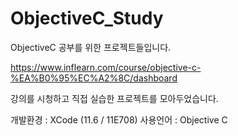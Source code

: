 # ObjectiveC_Study
ObjectiveC 공부를 위한 프로젝트들입니다.

https://www.inflearn.com/course/objective-c-%EA%B0%95%EC%A2%8C/dashboard

강의를 시청하고 직접 실습한 프로젝트를 모아두었습니다.

개발환경 : XCode (11.6 / 11E708)
사용언어 : Objective C
